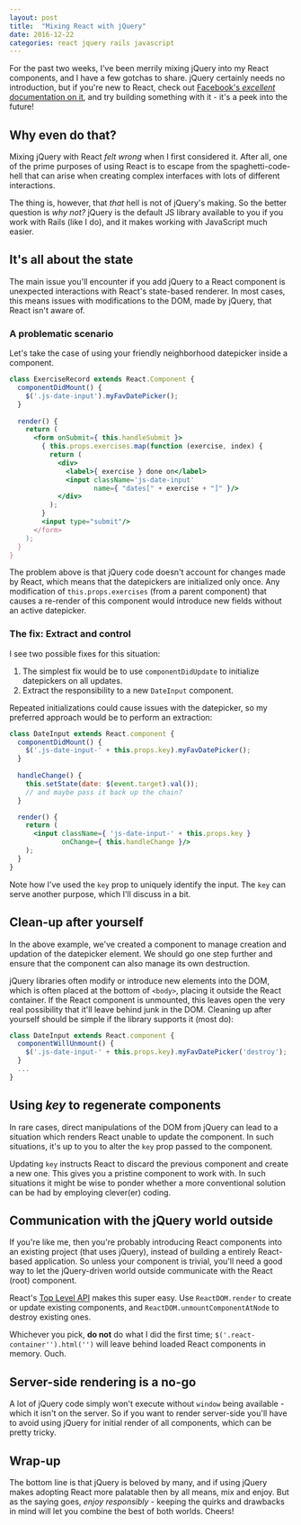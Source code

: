```yaml
---
layout: post
title:  "Mixing React with jQuery"
date: 2016-12-22
categories: react jquery rails javascript
---
```


For the past two weeks, I've been merrily mixing jQuery into my React components, and I have a few gotchas to share. jQuery certainly needs no introduction, but if you're new to React, check out [Facebook's _excellent_ documentation on it](https://facebook.github.io/react), and try building something with it - it's a peek into the future!

## Why even do that?

Mixing jQuery with React _felt wrong_ when I first considered it. After all, one of the prime purposes of using React is to escape from the spaghetti-code-hell that can arise when creating complex interfaces with lots of different interactions.

The thing is, however, that _that_ hell is not of jQuery's making. So the better question is _why not?_ jQuery is the default JS library available to you if you work with Rails (like I do), and it makes working with JavaScript much easier.
 
## It's all about the state

The main issue you'll encounter if you add jQuery to a React component is unexpected interactions with React's state-based renderer. In most cases, this means issues with modifications to the DOM, made by jQuery, that React isn't aware of.

### A problematic scenario

Let's take the case of using your friendly neighborhood datepicker inside a component.

```jsx
class ExerciseRecord extends React.Component {
  componentDidMount() {
    $('.js-date-input').myFavDatePicker();
  }
  
  render() {
    return (
      <form onSubmit={ this.handleSubmit }>
        { this.props.exercises.map(function (exercise, index) {
          return (
            <div>
              <label>{ exercise } done on</label>
              <input className='js-date-input'
                     name={ "dates[" + exercise + "]" }/>  
            </div>
          );
        }
        <input type="submit"/>
      </form>
    );
  }
}
```

The problem above is that jQuery code doesn't account for changes made by React, which means that the datepickers are initialized only once. Any modification of `this.props.exercises` (from a parent component) that causes a re-render of this component would introduce new fields without an active datepicker.
  
### The fix: Extract and control

I see two possible fixes for this situation:

1. The simplest fix would be to use `componentDidUpdate` to initialize datepickers on all updates.
2. Extract the responsibility to a new `DateInput` component.

Repeated initializations could cause issues with the datepicker, so my preferred approach would be to perform an extraction:

```jsx
class DateInput extends React.component {
  componentDidMount() {
    $('.js-date-input-' + this.props.key).myFavDatePicker();
  }
  
  handleChange() {
    this.setState(date: $(event.target).val());
    // and maybe pass it back up the chain?
  }

  render() {
    return (
      <input className={ 'js-date-input-' + this.props.key }
             onChange={ this.handleChange }/>
    );
  }
}
```

Note how I've used the `key` prop to uniquely identify the input. The `key` can serve another purpose, which I'll discuss in a bit.

## Clean-up after yourself

In the above example, we've created a component to manage creation and updation of the datepicker element. We should go one step further and ensure that the component can also manage its own destruction.

jQuery libraries often modify or introduce new elements into the DOM, which is often placed at the bottom of `<body>`, placing it outside the React container. If the React component is unmounted, this leaves open the very real possibility that it'll leave behind junk in the DOM. Cleaning up after yourself should be simple if the library supports it (most do):

```jsx
class DateInput extends React.component {
  componentWillUnmount() {
    $('.js-date-input-' + this.props.key).myFavDatePicker('destroy');
  }
  ...
}
```

## Using _key_ to regenerate components

In rare cases, direct manipulations of the DOM from jQuery can lead to a situation which renders React unable to update the component. In such situations, it's up to you to alter the `key` prop passed to the component.

Updating `key` instructs React to discard the previous component and create a new one. This gives you a pristine component to work with. In such situations it might be wise to ponder whether a more conventional solution can be had by employing clever(er) coding.

## Communication with the jQuery world outside

If you're like me, then you're probably introducing React components into an existing project (that uses jQuery), instead of building a entirely React-based application. So unless your component is trivial, you'll need a good way to let the jQuery-driven world outside communicate with the React (root) component.

React's [Top Level API](https://facebook.github.io/react/blog/2015/10/01/react-render-and-top-level-api.html) makes this super easy. Use `ReactDOM.render` to create or update existing components, and `ReactDOM.unmountComponentAtNode` to destroy existing ones.

Whichever you pick, **do not** do what I did the first time; `$('.react-container'').html('')` will leave behind loaded React components in memory. Ouch. 

## Server-side rendering is a no-go

A lot of jQuery code simply won't execute without `window` being available - which it isn't on the server. So if you want to render server-side you'll have to avoid using jQuery for initial render of all components, which can be pretty tricky.

## Wrap-up

The bottom line is that jQuery is beloved by many, and if using jQuery makes adopting React more palatable then by all means, mix and enjoy. But as the saying goes, _enjoy responsibly_ - keeping the quirks and drawbacks in mind will let you combine the best of both worlds. Cheers!
